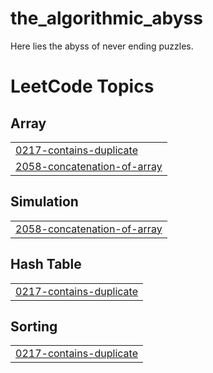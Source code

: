 # the_algorithmic_abyss
Here lies the abyss of never ending puzzles.

<!---LeetCode Topics Start-->
# LeetCode Topics
## Array
|  |
| ------- |
| [0217-contains-duplicate](https://github.com/yashashav-dk/the_algorithmic_abyss/tree/master/0217-contains-duplicate) |
| [2058-concatenation-of-array](https://github.com/yashashav-dk/the_algorithmic_abyss/tree/master/2058-concatenation-of-array) |
## Simulation
|  |
| ------- |
| [2058-concatenation-of-array](https://github.com/yashashav-dk/the_algorithmic_abyss/tree/master/2058-concatenation-of-array) |
## Hash Table
|  |
| ------- |
| [0217-contains-duplicate](https://github.com/yashashav-dk/the_algorithmic_abyss/tree/master/0217-contains-duplicate) |
## Sorting
|  |
| ------- |
| [0217-contains-duplicate](https://github.com/yashashav-dk/the_algorithmic_abyss/tree/master/0217-contains-duplicate) |
<!---LeetCode Topics End-->
